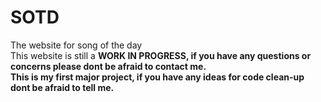 # SOTD
 The website for song of the day<br>
This website is still a <b>WORK IN PROGRESS<b>, if you have any questions or concerns please dont be afraid to contact me.<br>
This is my first major project, if you have any ideas for code clean-up dont be afraid to tell me.
